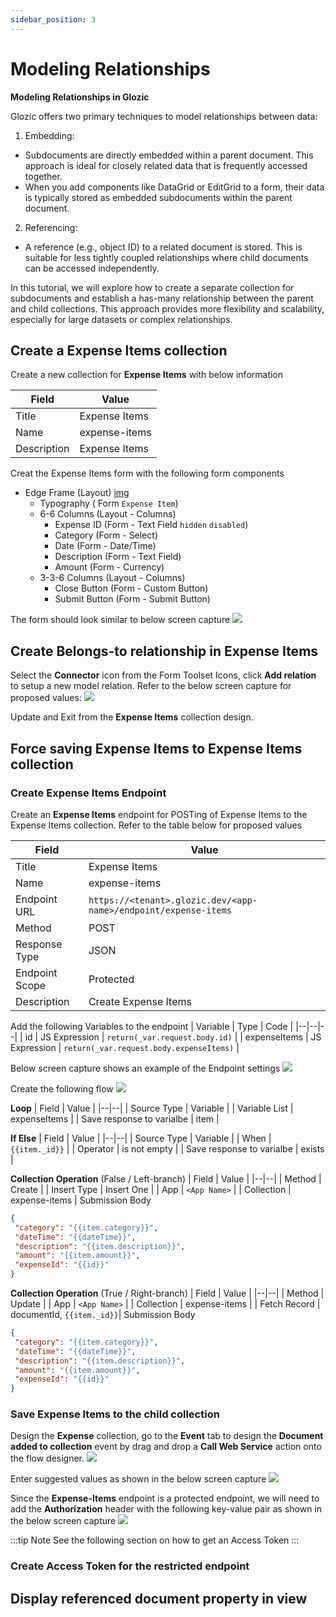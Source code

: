 ```yaml
---
sidebar_position: 3
---
```


# Modeling Relationships

**Modeling Relationships in Glozic**

Glozic offers two primary techniques to model relationships between data:

1. Embedding:

- Subdocuments are directly embedded within a parent document. This approach is ideal for closely related data that is frequently accessed together.
- When you add components like DataGrid or EditGrid to a form, their data is typically stored as embedded subdocuments within the parent document.

2. Referencing:

- A reference (e.g., object ID) to a related document is stored. This is suitable for less tightly coupled relationships where child documents can be accessed independently.

In this tutorial, we will explore how to create a separate collection for subdocuments and establish a has-many relationship between the parent and child collections. This approach provides more flexibility and scalability, especially for large datasets or complex relationships.

## Create a Expense Items collection

Create a new collection for **Expense Items** with below information

| Field | Value |
|--|--|
| Title | Expense Items |
| Name | expense-items |
| Description | Expense Items |

Creat the Expense Items form with the following form components

- Edge Frame (Layout) [img](./img/3-model-expense-edgeframe.png)
  - Typography ( Form `Expense Item`)
  - 6-6 Columns (Layout - Columns)
    - Expense ID (Form - Text Field `hidden` `disabled`)
    - Category (Form - Select)
    - Date (Form - Date/Time)
    - Description (Form - Text Field)
    - Amount (Form - Currency)
  - 3-3-6 Columns (Layout - Columns)
    - Close Button (Form - Custom Button)
    - Submit Button (Form - Submit Button)

The form should look similar to below screen capture
![](./img/3-model-expense-form.png)

## Create Belongs-to relationship in Expense Items

Select the **Connector** icon from the Form Toolset Icons, click **Add relation** to setup a new model relation. Refer to the below screen capture for proposed values:
![](./img/3-model-relation-add.png)

Update and Exit from the **Expense Items** collection design.

## Force saving Expense Items to Expense Items collection

### Create Expense Items Endpoint
Create an **Expense Items** endpoint for POSTing of Expense Items to the Expense Items collection. Refer to the table below for proposed values

| Field | Value |
|--|--|
| Title | Expense Items |
| Name | expense-items |
| Endpoint URL | `https://<tenant>.glozic.dev/<app-name>/endpoint/expense-items` |
| Method | POST |
| Response Type | JSON |
| Endpoint Scope | Protected |
| Description | Create Expense Items |

Add the following Variables to the endpoint
| Variable | Type | Code |
|--|--|--|
| id | JS Expression | `return(_var.request.body.id)` |
| expenseItems | JS Expression | `return(_var.request.body.expenseItems)` |

Below screen capture shows an example of the Endpoint settings
![](./img/3-endpoint-expense-items.png)

Create the following flow
![](./img/3-model-endpoint-flow.png)

**Loop**
| Field | Value |
|--|--|
| Source Type | Variable |
| Variable List | expenseItems |
| Save response to varialbe | item |

**If Else**
| Field | Value |
|--|--|
| Source Type | Variable |
| When | `{{item._id}}` |
| Operator | is not empty |
| Save response to varialbe | exists |

**Collection Operation** (False / Left-branch)
| Field | Value |
|--|--|
| Method | Create |
| Insert Type | Insert One |
| App | `<App Name>` |
| Collection | expense-items |
 Submission Body
 ```JSON
{
  "category": "{{item.category}}",
  "dateTime": "{{dateTime}}",
  "description": "{{item.description}}",
  "amount": "{{item.amount}}",
  "expenseId": "{{id}}"
}
```

**Collection Operation** (True / Right-branch)
| Field | Value |
|--|--|
| Method | Update |
| App | `<App Name>` |
| Collection | expense-items |
| Fetch Record | documentId, `{{item._id}}`|
 Submission Body
 ```JSON
{
  "category": "{{item.category}}",
  "dateTime": "{{dateTime}}",
  "description": "{{item.description}}",
  "amount": "{{item.amount}}",
  "expenseId": "{{id}}"
}
```


### Save Expense Items to the child collection
Design the **Expense** collection, go to the **Event** tab to design the **Document added to collection** event by drag and drop a **Call Web Service** action onto the flow designer.
![](./img/3-expense-event-design-1.png)

Enter suggested values as shown in the below screen capture
![](./img/3-expense-event-design-2.png)

Since the **Expense-Items** endpoint is a protected endpoint, we will need to add the **Authorization** header with the following key-value pair as shown in the below screen capture
![](./img/3-expense-event-design-3.png)

:::tip Note
See the following section on how to get an Access Token
:::

### Create Access Token for the restricted endpoint

## Display referenced document property in view